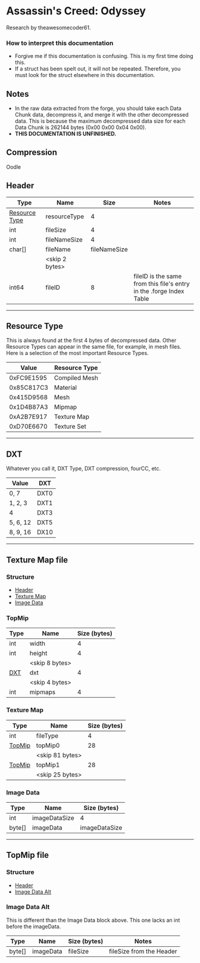 # Assassin's Creed: Odyssey
Research by theawesomecoder61.

### How to interpret this documentation
- Forgive me if this documentation is confusing. This is my first time doing this.
- If a struct has been spelt out, it will not be repeated. Therefore, you must look for the struct elsewhere in this documentation.

## Notes
- In the raw data extracted from the forge, you should take each Data Chunk data, decompress it, and merge it with the other decompressed data. This is because the maximum decompressed data size for each Data Chunk is 262144 bytes (0x00 0x00 0x04 0x00).
- **THIS DOCUMENTATION IS UNFINISHED.**

## Compression
Oodle

## Header
|  Type  |      Name      |     Size     | Notes |
|--------|----------------|--------------|-------|
| [Resource Type](#resource-type)    | resourceType   | 4            |       |
| int    | fileSize       | 4            |       |
| int    | fileNameSize   | 4            |       |
| char[] | fileName       | fileNameSize |       |
|        | <skip 2 bytes> |              |       |
| int64  | fileID         | 8            | fileID is the same from this file's entry in the .forge Index Table |

---

## Resource Type
This is always found at the first 4 bytes of decompressed data. Other Resource Types can appear in the same file, for example, in mesh files. Here is a selection of the most important Resource Types.

|   Value    | Resource Type |
|------------|---------------|
| 0xFC9E1595 | Compiled Mesh |
| 0x85C817C3 | Material      |
| 0x415D9568 | Mesh          |
| 0x1D4B87A3 | Mipmap        |
| 0xA2B7E917 | Texture Map   |
| 0xD70E6670 | Texture Set   |

---

## DXT
Whatever you call it, DXT Type, DXT compression, fourCC, etc.

|  Value   |  DXT |
|----------|------|
|     0, 7 | DXT0 |
|  1, 2, 3 | DXT1 |
|        4 | DXT3 |
| 5, 6, 12 | DXT5 |
| 8, 9, 16 | DX10 |

---

## Texture Map file
### Structure
- [Header](#header)
- [Texture Map](#texture-map)
- [Image Data](#image-data)

### TopMip
| Type |      Name      | Size (bytes) |
|------|----------------|--------------|
| int  | width          |            4 |
| int  | height         |            4 |
|      | <skip 8 bytes> |              |
| [DXT](#dxt) | dxt |                4 |
|      | <skip 4 bytes> |              |
| int  | mipmaps        |            4 |

### Texture Map
|  Type  |      Name       | Size (bytes) |
|--------|-----------------|--------------|
| int    | fileType        | 4            |
| [TopMip](#topmip) | topMip0 | 28        |
|        | <skip 81 bytes> |              |
| [TopMip](#topmip) | topMip1 | 28        |
|        | <skip 25 bytes> |              |

### Image Data
|  Type  |      Name       | Size (bytes)  |
|--------|-----------------|---------------|
| int    | imageDataSize   | 4             |
| byte[] | imageData       | imageDataSize |

---

## TopMip file
### Structure
- [Header](#header)
- [Image Data Alt](#image-data-alt)

### Image Data Alt
This is different than the Image Data block above. This one lacks an int before the imageData.

|  Type  |      Name       | Size (bytes) | Notes |
|--------|-----------------|--------------|-------|
| byte[] | imageData       | fileSize | fileSize from the Header |
